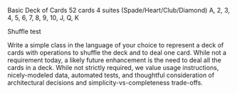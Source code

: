 Basic Deck of Cards
52 cards
4 suites (Spade/Heart/Club/Diamond)
A, 2, 3, 4, 5, 6, 7, 8, 9, 10, J, Q, K

Shuffle
test

Write a simple class in the language of your choice to represent a deck of cards with operations to shuffle the deck and to deal one card. While not a requirement today, a likely future enhancement is the need to deal all the cards in a deck. While not strictly required, we value usage instructions, nicely-modeled data, automated tests, and thoughtful consideration of architectural decisions and simplicity-vs-completeness trade-offs.
